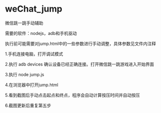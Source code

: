 # weChat_jump
微信跳一跳手动辅助

需要的软件：nodejs，adb和手机驱动

执行前可能需要对jump.html中的一些参数进行手动调整，具体参数见文件内注释

1.手机连接电脑，打开调试模式

2.执行 adb devices 确认设备已经正确连接。打开微信跳一跳游戏进入开始界面

3.执行 node jump.js

4.在浏览器中打开jump.html

5.看到截图后手动点击起点和终点，程序会自动计算按压时间并自动按压

6.截图更新后重复第五步
